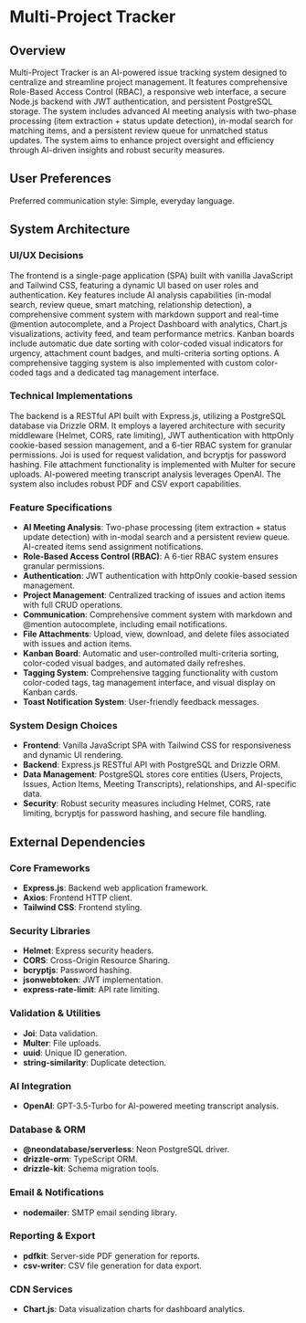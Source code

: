 # Multi-Project Tracker

## Overview
Multi-Project Tracker is an AI-powered issue tracking system designed to centralize and streamline project management. It features comprehensive Role-Based Access Control (RBAC), a responsive web interface, a secure Node.js backend with JWT authentication, and persistent PostgreSQL storage. The system includes advanced AI meeting analysis with two-phase processing (item extraction + status update detection), in-modal search for matching items, and a persistent review queue for unmatched status updates. The system aims to enhance project oversight and efficiency through AI-driven insights and robust security measures.

## User Preferences
Preferred communication style: Simple, everyday language.

## System Architecture

### UI/UX Decisions
The frontend is a single-page application (SPA) built with vanilla JavaScript and Tailwind CSS, featuring a dynamic UI based on user roles and authentication. Key features include AI analysis capabilities (in-modal search, review queue, smart matching, relationship detection), a comprehensive comment system with markdown support and real-time @mention autocomplete, and a Project Dashboard with analytics, Chart.js visualizations, activity feed, and team performance metrics. Kanban boards include automatic due date sorting with color-coded visual indicators for urgency, attachment count badges, and multi-criteria sorting options. A comprehensive tagging system is also implemented with custom color-coded tags and a dedicated tag management interface.

### Technical Implementations
The backend is a RESTful API built with Express.js, utilizing a PostgreSQL database via Drizzle ORM. It employs a layered architecture with security middleware (Helmet, CORS, rate limiting), JWT authentication with httpOnly cookie-based session management, and a 6-tier RBAC system for granular permissions. Joi is used for request validation, and bcryptjs for password hashing. File attachment functionality is implemented with Multer for secure uploads. AI-powered meeting transcript analysis leverages OpenAI. The system also includes robust PDF and CSV export capabilities.

### Feature Specifications
- **AI Meeting Analysis**: Two-phase processing (item extraction + status update detection) with in-modal search and a persistent review queue. AI-created items send assignment notifications.
- **Role-Based Access Control (RBAC)**: A 6-tier RBAC system ensures granular permissions.
- **Authentication**: JWT authentication with httpOnly cookie-based session management.
- **Project Management**: Centralized tracking of issues and action items with full CRUD operations.
- **Communication**: Comprehensive comment system with markdown and @mention autocomplete, including email notifications.
- **File Attachments**: Upload, view, download, and delete files associated with issues and action items.
- **Kanban Board**: Automatic and user-controlled multi-criteria sorting, color-coded visual badges, and automated daily refreshes.
- **Tagging System**: Comprehensive tagging functionality with custom color-coded tags, tag management interface, and visual display on Kanban cards.
- **Toast Notification System**: User-friendly feedback messages.

### System Design Choices
- **Frontend**: Vanilla JavaScript SPA with Tailwind CSS for responsiveness and dynamic UI rendering.
- **Backend**: Express.js RESTful API with PostgreSQL and Drizzle ORM.
- **Data Management**: PostgreSQL stores core entities (Users, Projects, Issues, Action Items, Meeting Transcripts), relationships, and AI-specific data.
- **Security**: Robust security measures including Helmet, CORS, rate limiting, bcryptjs for password hashing, and secure file handling.

## External Dependencies

### Core Frameworks
- **Express.js**: Backend web application framework.
- **Axios**: Frontend HTTP client.
- **Tailwind CSS**: Frontend styling.

### Security Libraries
- **Helmet**: Express security headers.
- **CORS**: Cross-Origin Resource Sharing.
- **bcryptjs**: Password hashing.
- **jsonwebtoken**: JWT implementation.
- **express-rate-limit**: API rate limiting.

### Validation & Utilities
- **Joi**: Data validation.
- **Multer**: File uploads.
- **uuid**: Unique ID generation.
- **string-similarity**: Duplicate detection.

### AI Integration
- **OpenAI**: GPT-3.5-Turbo for AI-powered meeting transcript analysis.

### Database & ORM
- **@neondatabase/serverless**: Neon PostgreSQL driver.
- **drizzle-orm**: TypeScript ORM.
- **drizzle-kit**: Schema migration tools.

### Email & Notifications
- **nodemailer**: SMTP email sending library.

### Reporting & Export
- **pdfkit**: Server-side PDF generation for reports.
- **csv-writer**: CSV file generation for data export.

### CDN Services
- **Chart.js**: Data visualization charts for dashboard analytics.